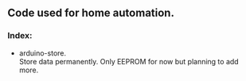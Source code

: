 ## Code used for home automation.

### Index:
* arduino-store.  
  Store data permanently. Only EEPROM for now but planning to add more. 
